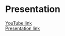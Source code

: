 # Presentation  
[YouTube link](https://youtu.be/ka7Ba25jzFI)  
[Presentation link](https://frosty-brown-4e1411.netlify.com/)


